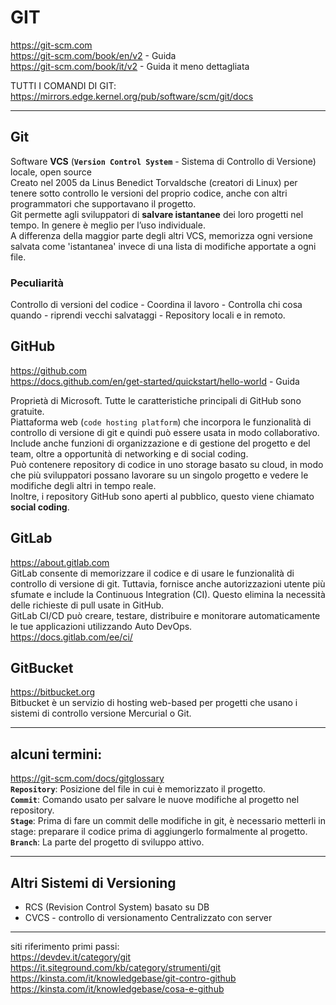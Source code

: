 # GIT

https://git-scm.com  
https://git-scm.com/book/en/v2 - Guida  
https://git-scm.com/book/it/v2 - Guida it meno dettagliata

TUTTI I COMANDI DI GIT:  https://mirrors.edge.kernel.org/pub/software/scm/git/docs  

---
## Git
Software **VCS** (**`Version Control System`** - Sistema di Controllo di Versione) locale, open source  
Creato nel 2005 da Linus Benedict Torvaldsche (creatori di Linux) per tenere sotto controllo le versioni del proprio codice, anche con altri programmatori che supportavano il progetto.  
Git permette agli sviluppatori di **salvare istantanee** dei loro progetti nel tempo. In genere è meglio per l’uso individuale.  
A differenza della maggior parte degli altri VCS, memorizza ogni versione salvata come 'istantanea' invece di una lista di modifiche apportate a ogni file.  
### Peculiarità
Controllo di versioni del codice - Coordina il lavoro - Controlla chi cosa quando - riprendi vecchi salvataggi - Repository locali e in remoto.  

## GitHub
https://github.com   
https://docs.github.com/en/get-started/quickstart/hello-world - Guida    

Proprietà di Microsoft. Tutte le caratteristiche principali di GitHub sono gratuite.  
Piattaforma web (`code hosting platform`) che incorpora le funzionalità di controllo di versione di git e quindi può essere usata in modo collaborativo.  
Include anche funzioni di organizzazione e di gestione del progetto e del team, oltre a opportunità di networking e di social coding.  
Può contenere repository di codice in uno storage basato su cloud, in modo che più sviluppatori possano lavorare su un singolo progetto e vedere le modifiche degli altri in tempo reale.  
Inoltre, i repository GitHub sono aperti al pubblico, questo viene chiamato **social coding**.  

## GitLab
https://about.gitlab.com  
GitLab consente di memorizzare il codice e di usare le funzionalità di controllo di versione di git. Tuttavia, fornisce anche autorizzazioni utente più sfumate e include la Continuous Integration (CI). Questo elimina la necessità delle richieste di pull usate in GitHub.  
GitLab CI/CD può creare, testare, distribuire e monitorare automaticamente le tue applicazioni utilizzando Auto DevOps.  
https://docs.gitlab.com/ee/ci/
## GitBucket
https://bitbucket.org  
Bitbucket è un servizio di hosting web-based per progetti che usano i sistemi di controllo versione Mercurial o Git.

---
## alcuni termini:
https://git-scm.com/docs/gitglossary  
**`Repository`**: Posizione del file in cui è memorizzato il progetto.  
**`Commit`**: Comando usato per salvare le nuove modifiche al progetto nel repository.  
**`Stage`**: Prima di fare un commit delle modifiche in git, è necessario metterli in stage: preparare il codice prima di aggiungerlo formalmente al progetto.  
**`Branch`**: La parte del progetto di sviluppo attivo.  
    

---
## Altri Sistemi di Versioning
- RCS (Revision Control System) basato su DB
- CVCS - controllo di versionamento Centralizzato con server

---
siti riferimento primi passi:  
https://devdev.it/category/git  
https://it.siteground.com/kb/category/strumenti/git  
https://kinsta.com/it/knowledgebase/git-contro-github  
https://kinsta.com/it/knowledgebase/cosa-e-github  